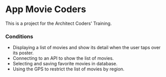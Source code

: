 # App Movie Coders

This is a project for the Architect Coders' Training.

### Conditions

* Displaying a list of movies and show its detail when the user taps over its poster.
* Connecting to an API to show the list of movies.
* Selecting and saving favorite movies in database.
* Using the GPS to restrict the list of movies by region.